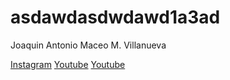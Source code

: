 # asdawdasdwdawd1a3ad
Joaquin Antonio Maceo M. Villanueva

[Instagram](https://www._antonvee)
[Youtube](https://youtu.be/Ee49cPAhstI)
[Youtube](https://youtu.be/o-YBDTqX_ZU)
